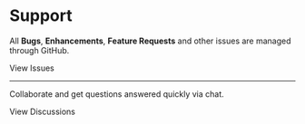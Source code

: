 # Support

All **Bugs**, **Enhancements**, **Feature Requests** and other issues are managed through GitHub.

<button-link url="https://github.com/flipboxfactory/organizations/issues">View Issues</button-link>

***

Collaborate and get questions answered quickly via chat.

<button-link url="https://gitter.im/flipboxfactory/organizations">View Discussions</button-link>